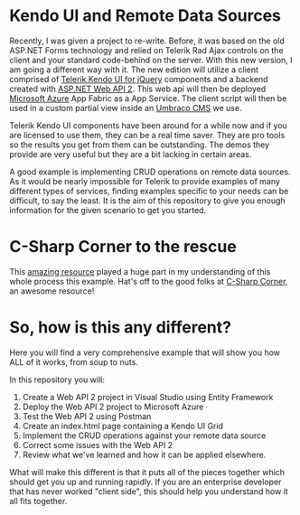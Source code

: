# Kendo UI and Remote Data Sources
Recently, I was given a project to re-write. Before, it was based on the old ASP.NET Forms technology and relied on Telerik Rad Ajax controls on the client and your standard code-behind on the server. With this new version, I am going a different way with it. The new edition will utilize a client comprised of <a href="http://www.telerik.com/kendo-ui"> Telerik Kendo UI for jQuery</a> components and a backend created with <a href="https://msdn.microsoft.com/en-us/library/dn448365(v=vs.118).aspx">ASP.NET Web API 2</a>. This web api will then be deployed <a href="https://azure.microsoft.com">Microsoft Azure</a> App Fabric as a App Service. The client script will then be used in a custom partial view inside an <a href="https://umbraco.com">Umbraco CMS</a> we use.

Telerik Kendo UI components have been around for a while now and if you are licensed to use them, they can be a real time saver. They are pro tools so the results you get from them can be outstanding. The demos they provide are very useful but they are a bit lacking in certain areas.

A good example is implementing CRUD operations on remote data sources. As it would be nearly impossible for Telerik to provide examples of many different types of services, finding examples specific to your needs can be difficult, to say the least. It is the aim of this repository to give you enough information for the given scenario to get you started.

# C-Sharp Corner to the rescue
This <a href="http://www.c-sharpcorner.com/uploadfile/fc9f65/crud-operation-in-kendo-grid-using-web-api/">amazing resource</a> played a huge part in my understanding of this whole process this example</a>. Hat's off to the good folks at <a href="http://www.c-sharpcorner.com">C-Sharp Corner</a>, an awesome resource! 

# So, how is this any different?
Here you will find a very comprehensive example that will show you how ALL of it works, from soup to nuts.

In this repository you will:

1. Create a Web API 2 project in Visual Studio using Entity Framework
2. Deploy the Web API 2 project to Microsoft Azure
3. Test the Web API 2 using Postman
4. Create an index.html page containing a Kendo UI Grid
5. Implement the CRUD operations against your remote data source 
6. Correct some issues with the Web API 2 
7. Review what we've learned and how it can be applied elsewhere.

What will make this different is that it puts all of the pieces together which should get you up and running rapidly. If you are an enterprise developer that has never worked "client side", this should help you understand how it all fits together.
